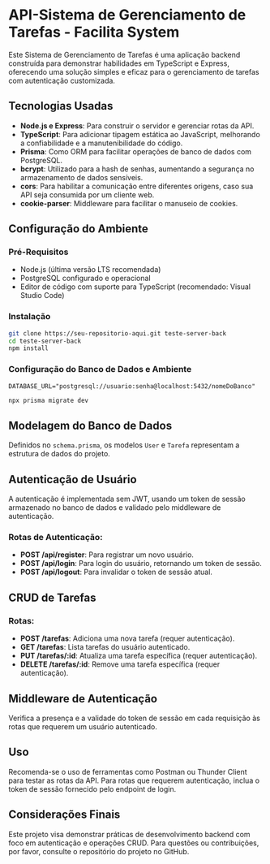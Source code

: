 # API-Sistema de Gerenciamento de Tarefas - Facilita System 

Este Sistema de Gerenciamento de Tarefas é uma aplicação backend construída para demonstrar habilidades em TypeScript e Express, oferecendo uma solução simples e eficaz para o gerenciamento de tarefas com autenticação customizada.

## Tecnologias Usadas

- **Node.js e Express**: Para construir o servidor e gerenciar rotas da API.
- **TypeScript**: Para adicionar tipagem estática ao JavaScript, melhorando a confiabilidade e a manutenibilidade do código.
- **Prisma**: Como ORM para facilitar operações de banco de dados com PostgreSQL.
- **bcrypt**: Utilizado para a hash de senhas, aumentando a segurança no armazenamento de dados sensíveis.
- **cors**: Para habilitar a comunicação entre diferentes origens, caso sua API seja consumida por um cliente web.
- **cookie-parser**: Middleware para facilitar o manuseio de cookies.

## Configuração do Ambiente

### Pré-Requisitos

- Node.js (última versão LTS recomendada)
- PostgreSQL configurado e operacional
- Editor de código com suporte para TypeScript (recomendado: Visual Studio Code)

### Instalação

```bash
git clone https://seu-repositorio-aqui.git teste-server-back
cd teste-server-back
npm install
```

### Configuração do Banco de Dados e Ambiente

```env
DATABASE_URL="postgresql://usuario:senha@localhost:5432/nomeDoBanco"
```

```bash
npx prisma migrate dev
```

## Modelagem do Banco de Dados

Definidos no `schema.prisma`, os modelos `User` e `Tarefa` representam a estrutura de dados do projeto.

## Autenticação de Usuário

A autenticação é implementada sem JWT, usando um token de sessão armazenado no banco de dados e validado pelo middleware de autenticação.

### Rotas de Autenticação:

- **POST /api/register**: Para registrar um novo usuário.
- **POST /api/login**: Para login do usuário, retornando um token de sessão.
- **POST /api/logout**: Para invalidar o token de sessão atual.

## CRUD de Tarefas

### Rotas:

- **POST /tarefas**: Adiciona uma nova tarefa (requer autenticação).
- **GET /tarefas**: Lista tarefas do usuário autenticado.
- **PUT /tarefas/:id**: Atualiza uma tarefa específica (requer autenticação).
- **DELETE /tarefas/:id**: Remove uma tarefa específica (requer autenticação).

## Middleware de Autenticação

Verifica a presença e a validade do token de sessão em cada requisição às rotas que requerem um usuário autenticado.

## Uso

Recomenda-se o uso de ferramentas como Postman ou Thunder Client para testar as rotas da API. Para rotas que requerem autenticação, inclua o token de sessão fornecido pelo endpoint de login.

## Considerações Finais

Este projeto visa demonstrar práticas de desenvolvimento backend com foco em autenticação e operações CRUD. Para questões ou contribuições, por favor, consulte o repositório do projeto no GitHub.
